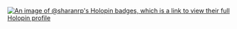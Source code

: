 [![An image of @sharanrp's Holopin badges, which is a link to view their full Holopin profile](https://holopin.me/sharanrp)](https://holopin.io/@sharanrp)
